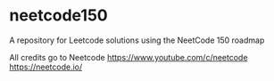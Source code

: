 # neetcode150
A repository for Leetcode solutions using the NeetCode 150 roadmap

All credits go to Neetcode
https://www.youtube.com/c/neetcode
https://neetcode.io/
